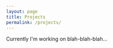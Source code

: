 ```yaml
---
layout: page
title: Projects
permalink: /projects/
---
```


Currently I'm working on blah-blah-blah...
